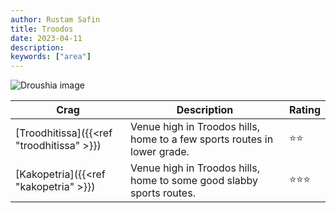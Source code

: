 ```yaml
---
author: Rustam Safin
title: Troodos
date: 2023-04-11
description:
keywords: ["area"]
---
```


![Droushia image](/troodos/troodos_area.jpg)

| Crag                                      | Description                                                              | Rating |
| ----------------------------------------- | ------------------------------------------------------------------------ | ------ |
| [Troodhitissa]({{<ref "troodhitissa" >}}) | Venue high in Troodos hills, home to a few sports routes in lower grade. | ⭐⭐     |
| [Kakopetria]({{<ref "kakopetria" >}})     | Venue high in Troodos hills, home to some good slabby sports routes.     | ⭐⭐⭐    |
